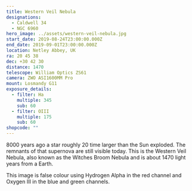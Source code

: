 ```yaml
---
title: Western Veil Nebula
designations:
  - Caldwell 34
  - NGC 6960
hero_image: ../assets/western-veil-nebula.jpg
start_date: 2019-08-24T23:00:00.000Z
end_date: 2019-09-01T23:00:00.000Z
location: Netley Abbey, UK
ra: 20 45 38
dec: +30 42 30
distance: 1470
telescope: William Optics ZS61
camera: ZWO ASI1600MM Pro
mount: Losmandy G11
exposure_details:
  - filter: Ha
    multiple: 345
    sub: 60
  - filter: OIII
    multiple: 175
    sub: 60
shopcode: ""
---
```

8000 years ago a star roughly 20 time larger than the Sun exploded. The remnants of that supernova are still visible today. This is the Western Veil Nebula, also known as the Witches Broom Nebula and is about 1470 light years from a Earth.

This image is false colour using Hydrogen Alpha in the red channel and Oxygen III in the blue and green channels.